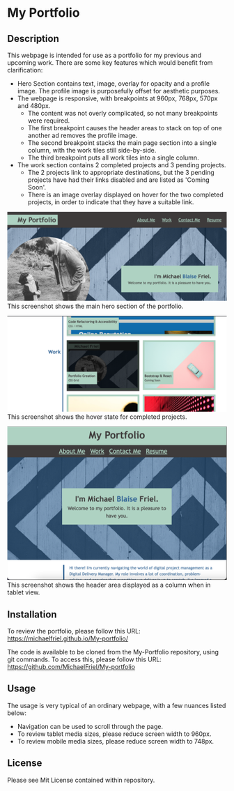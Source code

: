 # My Portfolio

## Description

This webpage is intended for use as a portfolio for my previous and upcoming work. There are some key features which would benefit from clarification:
* Hero Section contains text, image, overlay for opacity and a profile image. The profile image is purposefully offset for aesthetic purposes.
* The webpage is responsive, with breakpoints at 960px, 768px, 570px and 480px. 
  * The content was not overly complicated, so not many breakpoints were required.
  * The first breakpoint causes the header areas to stack on top of one another ad removes the profile image.
  * The second breakpoint stacks the main page section into a single column, with the work tiles still side-by-side.
  * The third breakpoint puts all work tiles into a single column.
* The work section contains 2 completed projects and 3 pending projects. 
  * The 2 projects link to appropriate destinations, but the 3 pending projects have had their links disabled and are listed as 'Coming Soon'.
  * There is an image overlay displayed on hover for the two completed projects, in order to indicate that they have a suitable link.

![Main Hero area of Michael's Portfolio](images/Hero-desktop-view.png)
This screenshot shows the main hero section of the portfolio.

![Screenshot showing the hover state of completed project tiles](images/Work-hover-state.png)
This screenshot shows the hover state for completed projects.

![Header area displayed as a column in tablet view](images/Hero-tablet-view.png)
This screenshot shows the header area displayed as a column when in tablet view.

## Installation

To review the portfolio, please follow this URL: https://michaelfriel.github.io/My-portfolio/

The code is available to be cloned from the My-Portfolio repository, using git commands. To access this, please follow this URL: https://github.com/MichaelFriel/My-portfolio

## Usage

The usage is very typical of an ordinary webpage, with a few nuances listed below:
* Navigation can be used to scroll through the page.
* To review tablet media sizes, please reduce screen width to 960px.
* To review mobile media sizes, please reduce screen width to 748px.

## License
Please see Mit License contained within repository.
